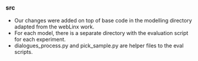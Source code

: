 ### src

- Our changes were added on top of base code in the modelling directory adapted from the webLinx work.
- For each model, there is a separate directory with the evaluation script for each experiment.
- dialogues_process.py and pick_sample.py are helper files to the eval scripts.
